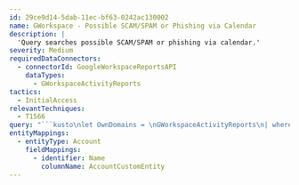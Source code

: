 ```yaml
---
id: 29ce9d14-5dab-11ec-bf63-0242ac130002
name: GWorkspace - Possible SCAM/SPAM or Phishing via Calendar
description: |
  'Query searches possible SCAM/SPAM or phishing via calendar.'
severity: Medium
requiredDataConnectors:
  - connectorId: GoogleWorkspaceReportsAPI
    dataTypes:
      - GWorkspaceActivityReports
tactics:
  - InitialAccess
relevantTechniques:
  - T1566
query: "```kusto\nlet OwnDomains = \nGWorkspaceActivityReports\n| where TimeGenerated > ago(30d)\n| where isnotempty(OwnerDomain) \n| summarize domain_lst = make_set(OwnerDomain);\nGWorkspaceActivityReports\n| where TimeGenerated > ago(24h)\n| where isnotempty(OrganizerCalendarId) \n| extend UserDomain = extract(@\"([a-zA-Z0-9.-_]+)@([a-zA-Z0-9.-]+)\",2,OrganizerCalendarId)\n| where UserDomain !in~ (OwnDomains)\n| where ActorCallerType has \"EXTERNAL_USER\"\n| extend AccountCustomEntity = OrganizerCalendarId\n```"
entityMappings:
  - entityType: Account
    fieldMappings:
      - identifier: Name
        columnName: AccountCustomEntity
---
```


